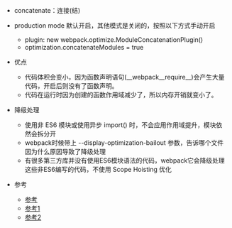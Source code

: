 - concatenate：连接(结)

- production mode 默认开启，其他模式是关闭的，按照以下方式手动开启
    - plugin: new webpack.optimize.ModuleConcatenationPlugin()
    - optimization.concatenateModules = true
    
- 优点
    - 代码体积会变小，因为函数声明语句(\_\_webpack__require__)会产生大量代码，开启后则没有了函数声明。
    - 代码在运行时因为创建的函数作用域减少了，所以内存开销就变小了。
           
- 降级处理
    - 使用非 ES6 模块或使用异步 import() 时，不会应用作用域提升，模块依然会拆分开
    - webpack时候带上 --display-optimization-bailout 参数，告诉哪个文件因为什么原因导致了降级处理
    - 有很多第三方库并没有使用ES6模块语法的代码，webpack它会降级处理这些非ES6编写的代码，不使用 Scope Hoisting 优化

- 参考
    - [参考](https://webpack.js.org/plugins/module-concatenation-plugin/#root)
    - [参考1](https://juejin.im/post/6844904003109650445) 
    - [参考2](https://www.cnblogs.com/tugenhua0707/p/9735894.html)



